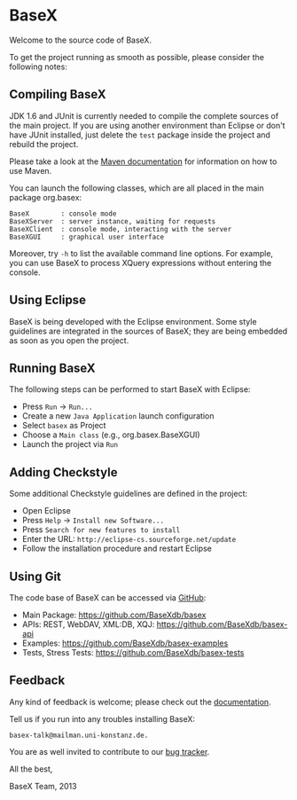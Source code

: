 BaseX
=====

Welcome to the source code of BaseX.

To get the project running as smooth as possible, please consider the
following notes:

Compiling BaseX
---------------

JDK 1.6 and JUnit is currently needed to compile the complete sources
of the main project. If you are using another environment than Eclipse
or don't have JUnit installed, just delete the `test` package inside
the project and rebuild the project.

Please take a look at the [Maven documentation](https://docs.basex.org/wiki/Maven)
for information on how to use Maven.

You can launch the following classes, which are all placed in the main
package org.basex:

    BaseX        : console mode
    BaseXServer  : server instance, waiting for requests
    BaseXClient  : console mode, interacting with the server
    BaseXGUI     : graphical user interface

Moreover, try `-h` to list the available command line options. For
example, you can use BaseX to process XQuery expressions without
entering the console.

Using Eclipse
-------------

BaseX is being developed with the Eclipse environment. Some style
guidelines are integrated in the sources of BaseX; they are being
embedded as soon as you open the project.

Running BaseX
-------------

The following steps can be performed to start BaseX with Eclipse:

 - Press `Run` -> `Run...`
 - Create a new `Java Application` launch configuration
 - Select `basex` as Project
 - Choose a `Main class` (e.g., org.basex.BaseXGUI)
 - Launch the project via `Run`

Adding Checkstyle
-----------------

Some additional Checkstyle guidelines are defined in the project:

 - Open Eclipse
 - Press `Help` -> `Install new Software...`
 - Press `Search for new features to install`
 - Enter the URL: `http://eclipse-cs.sourceforge.net/update`
 - Follow the installation procedure and restart Eclipse

Using Git
---------

The code base of BaseX can be accessed via [GitHub](https://www.github.com):

 - Main Package: https://github.com/BaseXdb/basex
 - APIs: REST, WebDAV, XML:DB, XQJ: https://github.com/BaseXdb/basex-api
 - Examples: https://github.com/BaseXdb/basex-examples
 - Tests, Stress Tests: https://github.com/BaseXdb/basex-tests

Feedback
--------

Any kind of feedback is welcome; please check out the [documentation](https://docs.basex.org).

Tell us if you run into any troubles installing BaseX:

    basex-talk@mailman.uni-konstanz.de.

You are as well invited to contribute to our [bug tracker](https://github.com/BaseXdb/BaseX/issues).


All the best,

BaseX Team, 2013
